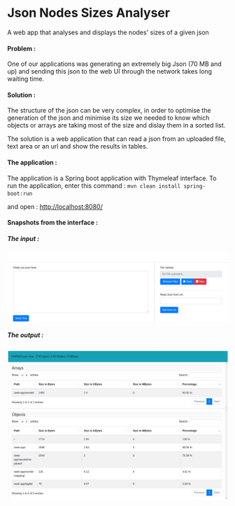 # Json Nodes Sizes Analyser
A web app that analyses and displays the nodes' sizes of a given json


#### Problem :
One of our applications was generating an extremely big Json (70 MB and up) and sending this json to the web UI through the network takes long waiting time.

#### Solution :
The structure of the json can be very complex, in order to optimise the generation of the json and minimise its size we needed to know which objects or arrays are taking most of the size and dislay them in a sorted list.

The solution is a web application that can read a json from an uploaded file, text area or an url and show the results in tables.

#### The application :
The application is a Spring boot application with Thymeleaf interface.
To run the application, enter this command : `mvn clean install spring-boot:run`

and open : [http://localhost:8080/](http://localhost:8080/) 


#### Snapshots from the interface :

##### The input :
![Input part](https://github.com/nabildridi/JsonNodesSizesAnalyser/blob/master/images/input.png)

##### The output :
![Output part](https://github.com/nabildridi/JsonNodesSizesAnalyser/blob/master/images/results.png)
